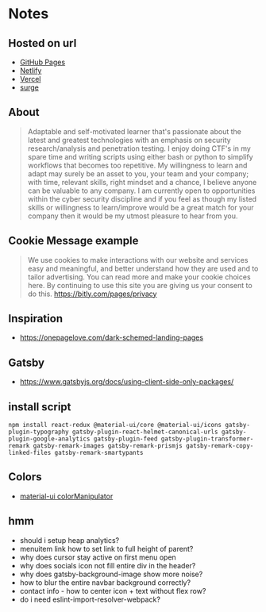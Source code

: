 # Notes

## Hosted on url

-   [GitHub Pages](https://mattparksolutions.github.io/mattpark/)
-   [Netlify](https://mattpark.netlify.app/)
-   [Vercel](https://mattpark.now.sh/)
-   [surge](https://mattpark.surge.sh/)

## About

> Adaptable and self-motivated learner that's passionate about the
> latest and greatest technologies with an emphasis on security
> research/analysis and penetration testing.
> I enjoy doing CTF's in my spare time and writing scripts using either
> bash or python to simplify workflows that becomes too repetitive.
> My willingness to learn and adapt may surely be an asset to you, your
> team and your company; with time, relevant skills, right mindset and
> a chance, I believe anyone can be valuable to any company.
> I am currently open to opportunities within the cyber security
> discipline and if you feel as though my listed skills or willingness
> to learn/improve would be a great match for your company then it
> would be my utmost pleasure to hear from you.

## Cookie Message example

> We use cookies to make interactions with our website and services easy and meaningful, and better understand how they are used and to tailor advertising. You can read more and make your cookie choices here. By continuing to use this site you are giving us your consent to do this.
> https://bitly.com/pages/privacy

## Inspiration

-   <https://onepagelove.com/dark-schemed-landing-pages>

## Gatsby

-   <https://www.gatsbyjs.org/docs/using-client-side-only-packages/>

## install script

    npm install react-redux @material-ui/core @material-ui/icons gatsby-plugin-typography gatsby-plugin-react-helmet-canonical-urls gatsby-plugin-google-analytics gatsby-plugin-feed gatsby-plugin-transformer-remark gatsby-remark-images gatsby-remark-prismjs gatsby-remark-copy-linked-files gatsby-remark-smartypants

## Colors

-   [material-ui colorManipulator](https://github.com/mui-org/material-ui/blob/master/packages/material-ui/src/styles/colorManipulator.js)

## hmm

-   should i setup heap analytics?
-   menuitem link how to set link to full height of parent?
-   why does cursor stay active on first menu open
-   why does socials icon not fill entire div in the header?
-   why does gatsby-background-image show more noise?
-   how to blur the entire navbar background correctly?
-   contact info - how to center icon + text without flex row?
-   do i need eslint-import-resolver-webpack?

